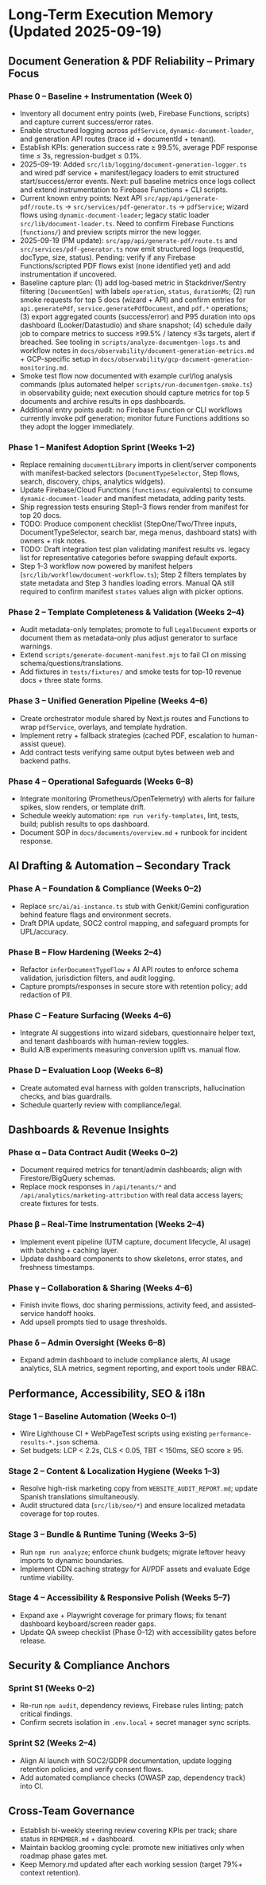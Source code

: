 # Long-Term Execution Memory (Updated 2025-09-19)

## Document Generation & PDF Reliability – Primary Focus

### Phase 0 – Baseline + Instrumentation (Week 0)
- Inventory all document entry points (web, Firebase Functions, scripts) and capture current success/error rates.
- Enable structured logging across `pdfService`, `dynamic-document-loader`, and generation API routes (trace id + documentId + tenant).
- Establish KPIs: generation success rate ≥ 99.5%, average PDF response time ≤ 3s, regression-budget ≤ 0.1%.
- 2025-09-19: Added `src/lib/logging/document-generation-logger.ts` and wired pdf service + manifest/legacy loaders to emit structured start/success/error events. Next: pull baseline metrics once logs collect and extend instrumentation to Firebase Functions + CLI scripts.
- Current known entry points: Next API `src/app/api/generate-pdf/route.ts` → `src/services/pdf-generator.ts` → `pdfService`; wizard flows using `dynamic-document-loader`; legacy static loader `src/lib/document-loader.ts`. Need to confirm Firebase Functions (`functions/`) and preview scripts mirror the new logger.
- 2025-09-19 (PM update): `src/app/api/generate-pdf/route.ts` and `src/services/pdf-generator.ts` now emit structured logs (requestId, docType, size, status). Pending: verify if any Firebase Functions/scripted PDF flows exist (none identified yet) and add instrumentation if uncovered.
- Baseline capture plan: (1) add log-based metric in Stackdriver/Sentry filtering `[DocumentGen]` with labels `operation`, `status`, `durationMs`; (2) run smoke requests for top 5 docs (wizard + API) and confirm entries for `api.generatePdf`, `service.generatePdfDocument`, and `pdf.*` operations; (3) export aggregated counts (success/error) and P95 duration into ops dashboard (Looker/Datastudio) and share snapshot; (4) schedule daily job to compare metrics to success ≥99.5% / latency ≤3s targets, alert if breached. See tooling in `scripts/analyze-documentgen-logs.ts` and workflow notes in `docs/observability/document-generation-metrics.md` + GCP-specific setup in `docs/observability/gcp-document-generation-monitoring.md`.
- Smoke test flow now documented with example curl/log analysis commands (plus automated helper `scripts/run-documentgen-smoke.ts`) in observability guide; next execution should capture metrics for top 5 documents and archive results in ops dashboards.
- Additional entry points audit: no Firebase Function or CLI workflows currently invoke pdf generation; monitor future Functions additions so they adopt the logger immediately.

### Phase 1 – Manifest Adoption Sprint (Weeks 1–2)
- Replace remaining `documentLibrary` imports in client/server components with manifest-backed selectors (`DocumentTypeSelector`, Step flows, search, discovery, chips, analytics widgets).
- Update Firebase/Cloud Functions (`functions/` equivalents) to consume `dynamic-document-loader` and manifest metadata, adding parity tests.
- Ship regression tests ensuring Step1–3 flows render from manifest for top 20 docs.
- TODO: Produce component checklist (StepOne/Two/Three inputs, DocumentTypeSelector, search bar, mega menus, dashboard stats) with owners + risk notes.
- TODO: Draft integration test plan validating manifest results vs. legacy list for representative categories before swapping default exports.
- Step 1–3 workflow now powered by manifest helpers (`src/lib/workflow/document-workflow.ts`); Step 2 filters templates by state metadata and Step 3 handles loading errors. Manual QA still required to confirm manifest `states` values align with picker options.

### Phase 2 – Template Completeness & Validation (Weeks 2–4)
- Audit metadata-only templates; promote to full `LegalDocument` exports or document them as metadata-only plus adjust generator to surface warnings.
- Extend `scripts/generate-document-manifest.mjs` to fail CI on missing schema/questions/translations.
- Add fixtures in `tests/fixtures/` and smoke tests for top-10 revenue docs + three state forms.

### Phase 3 – Unified Generation Pipeline (Weeks 4–6)
- Create orchestrator module shared by Next.js routes and Functions to wrap `pdfService`, overlays, and template hydration.
- Implement retry + fallback strategies (cached PDF, escalation to human-assist queue).
- Add contract tests verifying same output bytes between web and backend paths.

### Phase 4 – Operational Safeguards (Weeks 6–8)
- Integrate monitoring (Prometheus/OpenTelemetry) with alerts for failure spikes, slow renders, or template drift.
- Schedule weekly automation: `npm run verify-templates`, lint, tests, build; publish results to ops dashboard.
- Document SOP in `docs/documents/overview.md` + runbook for incident response.

## AI Drafting & Automation – Secondary Track

### Phase A – Foundation & Compliance (Weeks 0–2)
- Replace `src/ai/ai-instance.ts` stub with Genkit/Gemini configuration behind feature flags and environment secrets.
- Draft DPIA update, SOC2 control mapping, and safeguard prompts for UPL/accuracy.

### Phase B – Flow Hardening (Weeks 2–4)
- Refactor `inferDocumentTypeFlow` + AI API routes to enforce schema validation, jurisdiction filters, and audit logging.
- Capture prompts/responses in secure store with retention policy; add redaction of PII.

### Phase C – Feature Surfacing (Weeks 4–6)
- Integrate AI suggestions into wizard sidebars, questionnaire helper text, and tenant dashboards with human-review toggles.
- Build A/B experiments measuring conversion uplift vs. manual flow.

### Phase D – Evaluation Loop (Weeks 6–8)
- Create automated eval harness with golden transcripts, hallucination checks, and bias guardrails.
- Schedule quarterly review with compliance/legal.

## Dashboards & Revenue Insights

### Phase α – Data Contract Audit (Weeks 0–2)
- Document required metrics for tenant/admin dashboards; align with Firestore/BigQuery schemas.
- Replace mock responses in `/api/tenants/*` and `/api/analytics/marketing-attribution` with real data access layers; create fixtures for tests.

### Phase β – Real-Time Instrumentation (Weeks 2–4)
- Implement event pipeline (UTM capture, document lifecycle, AI usage) with batching + caching layer.
- Update dashboard components to show skeletons, error states, and freshness timestamps.

### Phase γ – Collaboration & Sharing (Weeks 4–6)
- Finish invite flows, doc sharing permissions, activity feed, and assisted-service handoff hooks.
- Add upsell prompts tied to usage thresholds.

### Phase δ – Admin Oversight (Weeks 6–8)
- Expand admin dashboard to include compliance alerts, AI usage analytics, SLA metrics, segment reporting, and export tools under RBAC.

## Performance, Accessibility, SEO & i18n

### Stage 1 – Baseline Automation (Weeks 0–1)
- Wire Lighthouse CI + WebPageTest scripts using existing `performance-results-*.json` schema.
- Set budgets: LCP < 2.2s, CLS < 0.05, TBT < 150ms, SEO score ≥ 95.

### Stage 2 – Content & Localization Hygiene (Weeks 1–3)
- Resolve high-risk marketing copy from `WEBSITE_AUDIT_REPORT.md`; update Spanish translations simultaneously.
- Audit structured data (`src/lib/seo/*`) and ensure localized metadata coverage for top routes.

### Stage 3 – Bundle & Runtime Tuning (Weeks 3–5)
- Run `npm run analyze`; enforce chunk budgets; migrate leftover heavy imports to dynamic boundaries.
- Implement CDN caching strategy for AI/PDF assets and evaluate Edge runtime viability.

### Stage 4 – Accessibility & Responsive Polish (Weeks 5–7)
- Expand axe + Playwright coverage for primary flows; fix tenant dashboard keyboard/screen reader gaps.
- Update QA sweep checklist (Phase 0–12) with accessibility gates before release.

## Security & Compliance Anchors

### Sprint S1 (Weeks 0–2)
- Re-run `npm audit`, dependency reviews, Firebase rules linting; patch critical findings.
- Confirm secrets isolation in `.env.local` + secret manager sync scripts.

### Sprint S2 (Weeks 2–4)
- Align AI launch with SOC2/GDPR documentation, update logging retention policies, and verify consent flows.
- Add automated compliance checks (OWASP zap, dependency track) into CI.

## Cross-Team Governance
- Establish bi-weekly steering review covering KPIs per track; share status in `REMEMBER.md` + dashboard.
- Maintain backlog grooming cycle: promote new initiatives only when roadmap phase gates met.
- Keep Memory.md updated after each working session (target 79%+ context retention).
